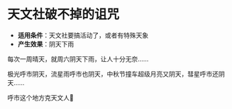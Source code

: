# 天文社破不掉的诅咒

- **适用条件**：天文社要搞活动了，或者有特殊天象
- **产生效果**：阴天下雨

每次一周晴天，就周六阴天下雨，让人十分无奈……

极光呼市阴天，流星雨呼市也阴天，中秋节撞车超级月亮又阴天，彗星呼市还阴天……

呼市这个地方克天文人🙏
